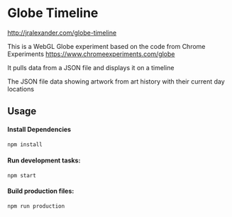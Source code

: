 # Globe Timeline

http://jralexander.com/globe-timeline

This is a WebGL Globe experiment based on the code from Chrome Experiments
https://www.chromeexperiments.com/globe

It pulls data from a JSON file and displays it on a timeline

The JSON file data showing artwork from art history with their current day locations

## Usage

#### Install Dependencies
```bash
npm install
```

#### Run development tasks:
```
npm start
```

#### Build production files:
```bash
npm run production
```
